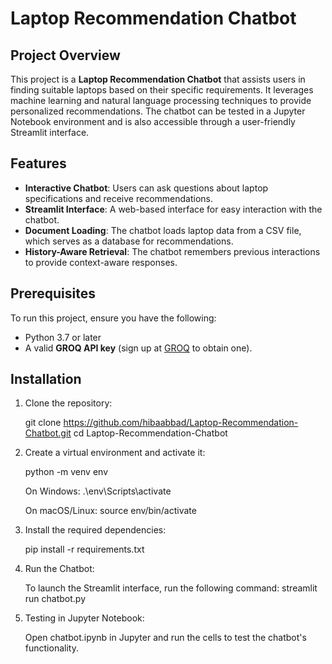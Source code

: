 # Laptop Recommendation Chatbot

## Project Overview

This project is a **Laptop Recommendation Chatbot** that assists users in finding suitable laptops based on their specific requirements. It leverages machine learning and natural language processing techniques to provide personalized recommendations. The chatbot can be tested in a Jupyter Notebook environment and is also accessible through a user-friendly Streamlit interface.

## Features

- **Interactive Chatbot**: Users can ask questions about laptop specifications and receive recommendations.
- **Streamlit Interface**: A web-based interface for easy interaction with the chatbot.
- **Document Loading**: The chatbot loads laptop data from a CSV file, which serves as a database for recommendations.
- **History-Aware Retrieval**: The chatbot remembers previous interactions to provide context-aware responses.

## Prerequisites

To run this project, ensure you have the following:

- Python 3.7 or later
- A valid **GROQ API key** (sign up at [GROQ](https://console.groq.com/keys) to obtain one).

## Installation

1. Clone the repository:

   git clone https://github.com/hibaabbad/Laptop-Recommendation-Chatbot.git
   cd Laptop-Recommendation-Chatbot

2. Create a virtual environment and activate it:

    python -m venv env

    On Windows:
        .\env\Scripts\activate

    On macOS/Linux:
        source env/bin/activate

3. Install the required dependencies:

    pip install -r requirements.txt

4. Run the Chatbot:

    To launch the Streamlit interface, run the following command:
        streamlit run chatbot.py

5. Testing in Jupyter Notebook:

    Open chatbot.ipynb in Jupyter and run the cells to test the chatbot's functionality.

